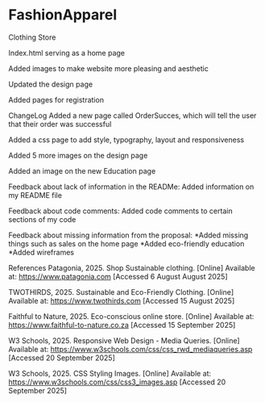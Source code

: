 # FashionApparel
Clothing Store

Index.html serving as a home page

Added images to make website more pleasing and aesthetic

Updated the design page

Added pages for registration

ChangeLog
Added a new page called OrderSucces, which will tell the user that their order was successful

Added a css page to add style, typography, layout and responsiveness

Added 5 more images on the design page

Added an image on the new Education page

Feedback about lack of information in the READMe: Added information on my README file

Feedback about code comments: Added code comments to certain sections of my code

Feedback about missing information from the proposal: 
 *Added missing things such as sales on the home page
 *Added eco-friendly education
 *Added wireframes


References
Patagonia, 2025. Shop Sustainable clothing. [Online] 
Available at: https://www.patagonia.com 
[Accessed 6 August August 2025]

TWOTHIRDS, 2025. Sustainable and Eco-Friendly Clothing. [Online]
Available at: https://www.twothirds.com
[Accessed 15 August 2025]

Faithful to Nature, 2025. Eco-conscious online store. [Online] 
Available at: https://www.faithful-to-nature.co.za 
[Accessed 15 September 2025]

W3 Schools, 2025. Responsive Web Design - Media Queries. [Online]
Available at: https://www.w3schools.com/css/css_rwd_mediaqueries.asp
[Accessed 20 September 2025]

W3 Schools, 2025. CSS Styling Images. [Online]
Available at: https://www.w3schools.com/css/css3_images.asp
[Accessed 20 September 2025]